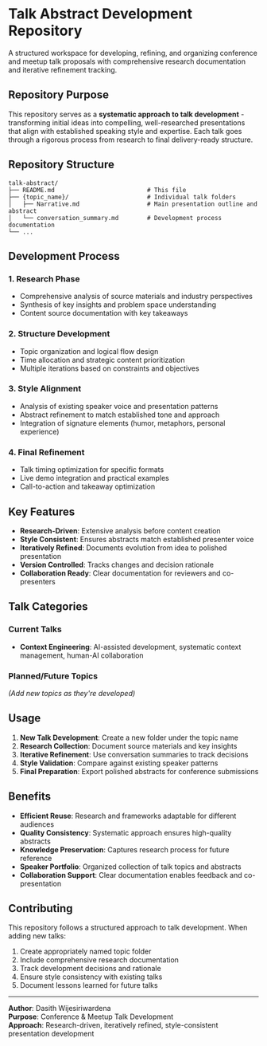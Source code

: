 # Talk Abstract Development Repository

A structured workspace for developing, refining, and organizing conference and meetup talk proposals with comprehensive research documentation and iterative refinement tracking.

## Repository Purpose

This repository serves as a **systematic approach to talk development** - transforming initial ideas into compelling, well-researched presentations that align with established speaking style and expertise. Each talk goes through a rigorous process from research to final delivery-ready structure.

## Repository Structure

```
talk-abstract/
├── README.md                          # This file
├── {topic_name}/                      # Individual talk folders
│   ├── Narrative.md                   # Main presentation outline and abstract
│   └── conversation_summary.md        # Development process documentation
└── ...
```

## Development Process

### 1. **Research Phase**
- Comprehensive analysis of source materials and industry perspectives
- Synthesis of key insights and problem space understanding
- Content source documentation with key takeaways

### 2. **Structure Development**
- Topic organization and logical flow design
- Time allocation and strategic content prioritization
- Multiple iterations based on constraints and objectives

### 3. **Style Alignment**
- Analysis of existing speaker voice and presentation patterns
- Abstract refinement to match established tone and approach
- Integration of signature elements (humor, metaphors, personal experience)

### 4. **Final Refinement**
- Talk timing optimization for specific formats
- Live demo integration and practical examples
- Call-to-action and takeaway optimization

## Key Features

- **Research-Driven**: Extensive analysis before content creation
- **Style Consistent**: Ensures abstracts match established presenter voice  
- **Iteratively Refined**: Documents evolution from idea to polished presentation
- **Version Controlled**: Tracks changes and decision rationale
- **Collaboration Ready**: Clear documentation for reviewers and co-presenters

## Talk Categories

### Current Talks
- **Context Engineering**: AI-assisted development, systematic context management, human-AI collaboration

### Planned/Future Topics
*(Add new topics as they're developed)*

## Usage

1. **New Talk Development**: Create a new folder under the topic name
2. **Research Collection**: Document source materials and key insights
3. **Iterative Refinement**: Use conversation summaries to track decisions
4. **Style Validation**: Compare against existing speaker patterns
5. **Final Preparation**: Export polished abstracts for conference submissions

## Benefits

- **Efficient Reuse**: Research and frameworks adaptable for different audiences
- **Quality Consistency**: Systematic approach ensures high-quality abstracts
- **Knowledge Preservation**: Captures research process for future reference
- **Speaker Portfolio**: Organized collection of talk topics and abstracts
- **Collaboration Support**: Clear documentation enables feedback and co-presentation

## Contributing

This repository follows a structured approach to talk development. When adding new talks:

1. Create appropriately named topic folder
2. Include comprehensive research documentation  
3. Track development decisions and rationale
4. Ensure style consistency with existing talks
5. Document lessons learned for future talks

---

**Author**: Dasith Wijesiriwardena  
**Purpose**: Conference & Meetup Talk Development  
**Approach**: Research-driven, iteratively refined, style-consistent presentation development
